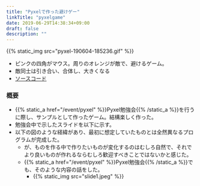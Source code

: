 ```yaml
---
title: "Pyxelで作った避けゲー"
linkTitle: "pyxelgame"
date: 2019-06-29T14:38:34+09:00
draft: false
description: ""
---
```


{{% static_img src="pyxel-190604-185236.gif" %}}
- ピンクの四角がマウス。周りのオレンジが敵で、避けるゲーム。
- 敵同士は引き合い、合体し、大きくなる
- <a href="https://github.com/104104104/MyPyxel">ソースコード</a>

### 概要
- {{% static_a href="/event/pyxel" %}}Pyxel勉強会{{% /static_a %}}を行うに際し、サンプルとして作ったゲーム。結構楽しく作った。
- 勉強会中で示したスライドを以下に示す。
- 以下の図のような経緯があり、最初に想定していたものとは全然異なるプログラムが完成した。
  - が、ものを作る中で作りたいものが変化するのはむしろ自然で、それでより良いものが作れるならむしろ歓迎すべきことではないかと感じた。
  - {{% static_a href="/event/pyxel" %}}Pyxel勉強会{{% /static_a %}}でも、そのような内容の話をした。
    - {{% static_img src="slide1.jpeg" %}}
